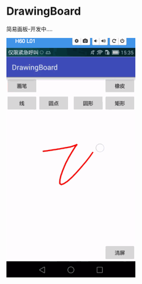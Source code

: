 # DrawingBoard
简易画板-开发中....

![Image](https://raw.githubusercontent.com/msilemsile/DrawingBoard/master/Untitled.gif) 
